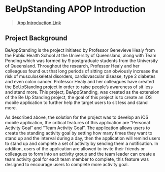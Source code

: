 # BeUpStanding APOP Introduction
> [App Introduction Link](https://chsy990.github.io/BeUpStanding-Website-Demo/landing) 

## Project Background
BeAppStanding is the project initiated by Professor Genevieve Healy from the Public Health School at the University of Queensland, along with Team Pending which was formed by 9 postgraduate students from the University of Queensland. Throughout the research, Professor Healy and her colleagues found out that long periods of sitting can obviously increase the risk of musculoskeletal disorders, cardiovascular disease, type 2 diabetes and even colon cancer.
Professor Healy and her colleagues have created the BeUpStanding project in order to raise people’s awareness of sit less and stand more. This project, BeAppStanding, was created as the extension of the Be Up Standing project, the goal of this project is to create an iOS mobile application to further help the target users to sit less and stand more.

As described above, the solution for the project was to develop an iOS mobile application, the critical features of this application are “Personal Activity Goal” and “Team Activity Goal”. The application allows users to create the standing activity goal by setting how many times they want to stand up and the interval during a day, then the application will remind users to stand up and complete a set of activity by sending them a notification. In addition, users of the application are allowed to invite their friends or colleagues to form into an activity group and the team leader can create a team activity goal for each team member to complete, this feature was designed to encourage users to complete more activity goal.
